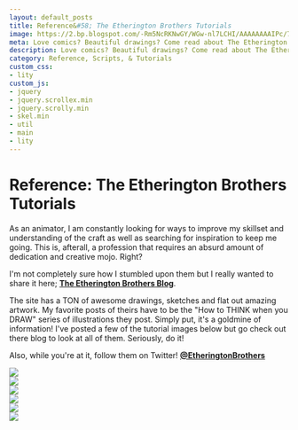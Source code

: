 ```yaml
---
layout: default_posts
title: Reference&#58; The Etherington Brothers Tutorials
image: https://2.bp.blogspot.com/-Rm5NcRKNwGY/WGw-nl7LCHI/AAAAAAAAIPc/7xcyC0ljfP4Ha11TnRSEAoaAXqx3qcBCACLcB/s1600/HOW%2Bto%2Bdraw%2Bfabric%2Bfolds%2Bclothing%2B3%2Btutorial%2Blorenzo%2Betherington.jpg
meta: Love comics? Beautiful drawings? Come read about The Etherington Brothers!
description: Love comics? Beautiful drawings? Come read about The Etherington Brothers!
category: Reference, Scripts, & Tutorials 
custom_css:
- lity
custom_js:
- jquery
- jquery.scrollex.min
- jquery.scrolly.min
- skel.min
- util
- main
- lity
---
```

<h1 class="major">Reference: The Etherington Brothers Tutorials</h1>

As an animator, I am constantly looking for ways to improve my skillset and understanding of the craft as well as searching for inspiration to keep me going. This is, afterall, a profession that requires an absurd amount of dedication and creative mojo. Right?

I'm not completely sure how I stumbled upon them but I really wanted to share it here; **[The Etherington Brothers Blog](http://theetheringtonbrothers.blogspot.ca/)**. 

The site has a TON of awesome drawings, sketches and flat out amazing artwork. My favorite posts of theirs have to be the "How to THINK when you DRAW" series of illustrations they post. Simply put, it's a goldmine of information! I've posted a few of the tutorial images below but go check out there blog to look at all of them. Seriously, do it!

Also, while you're at it, follow them on Twitter! **[@EtheringtonBrothers](https://twitter.com/EtheringtonBros)**
 
<section>
<div class="box alt">
<div class="row uniform">
<div class="4u"><span class="image fit">
<img src="https://2.bp.blogspot.com/-Rm5NcRKNwGY/WGw-nl7LCHI/AAAAAAAAIPc/7xcyC0ljfP4Ha11TnRSEAoaAXqx3qcBCACLcB/s1600/HOW%2Bto%2Bdraw%2Bfabric%2Bfolds%2Bclothing%2B3%2Btutorial%2Blorenzo%2Betherington.jpg" />
</span>
</div>
<div class="4u"><span class="image fit">
<img src="https://2.bp.blogspot.com/-SJSOQojqask/WGw-sGKDPUI/AAAAAAAAIPg/Ow2wvLRTO-8cKFWOcWeElBvK8H1U3-wtQCLcB/s1600/HOW%2Bto%2Bdraw%2Bfabric%2Bfolds%2Bclothing%2B4%2Btutorial%2Blorenzo%2Betherington.jpg" />
</span>
</div>
<div class="4u"><span class="image fit">
<img src="https://3.bp.blogspot.com/-NbxY5RgJFoo/WHXmPXSxjuI/AAAAAAAAISo/qG1TWiCQ3x4BOP3o6wM2k_8f2X0ACKD7gCLcB/s1600/HOW%2Bto%2BTHINK%2Bwhen%2Byou%2Bdraw%2BWATER%2BWAVES%2BSPLASH%2Btutorial%2Blorenzo%2Betherington%2B1.jpg" />
</span>
</div>
<div class="4u"><span class="image fit">
<img src="https://2.bp.blogspot.com/-k7Hlx4kmItM/WHXmTdBiaiI/AAAAAAAAISs/qDVn7H_QhPkeuUdLO2CQKjshK4voS9vlACLcB/s1600/HOW%2Bto%2BTHINK%2Bwhen%2Byou%2Bdraw%2BWATER%2BWAVES%2BSPLASH%2Btutorial%2Blorenzo%2Betherington%2B2.jpg" />
</span>
</div>
<div class="4u"><span class="image fit">
<img src="https://1.bp.blogspot.com/-wIZOjY_6cC0/WQwbKzTFFDI/AAAAAAAAJhU/QvHD0ZycBNQJ-aCo5sQGy5y0YOg0KrvUQCLcB/s1600/HOW%2BTO%2BDRAW%2BSTRANSKI%2BGIRL%2BFEMALE%2BHANDS%2BTUTORIAL%2BKICKSTARTER%2BLORENZO%2BETHERINGTON%2B8.jpg" />
</span>
</div>
<div class="4u"><span class="image fit">
<img src="https://4.bp.blogspot.com/-h1oznwdGfPc/WQwbPafogOI/AAAAAAAAJhY/8IxUA4mNDPwAB9Yy8xI5zQPRvtwC86ligCLcB/s1600/HOW%2BTO%2BDRAW%2BSTRANSKI%2BGIRL%2BFEMALE%2BHANDS%2BTUTORIAL%2BKICKSTARTER%2BLORENZO%2BETHERINGTON%2B9.jpg" />

</span>
</div>
</div>
</div>
</section>




